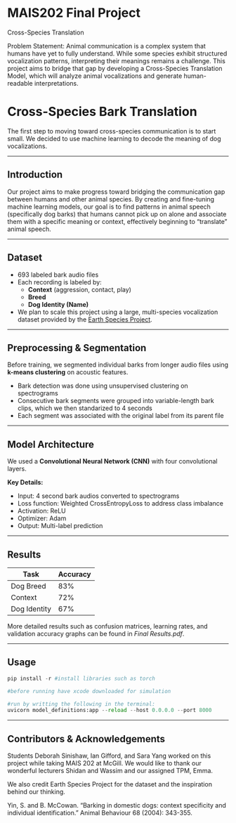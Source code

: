 # MAIS202 Final Project
Cross-Species Translation

Problem Statement: 
Animal communication is a complex system that humans have yet to fully understand. While some species exhibit structured vocalization patterns, interpreting their meanings remains a challenge. This project aims to bridge that gap by developing a Cross-Species Translation Model, which will analyze animal vocalizations and generate human-readable interpretations.

# Cross-Species Bark Translation

The first step to moving toward cross-species communication is to start small.
We decided to use machine learning to decode the meaning of dog vocalizations.

---

## Introduction

Our project aims to make progress toward bridging the communication gap between humans and other animal species. By creating and fine-tuning machine learning models, our goal is to find patterns in animal speech (specifically dog barks) that humans cannot pick up on alone and associate them with a specific meaning or context, effectively beginning to “translate” animal speech.

---

## Dataset

- 693 labeled bark audio files
- Each recording is labeled by:
  - **Context** (aggression, contact, play)
  - **Breed**
  - **Dog Identity (Name)**
- We plan to scale this project using a large, multi-species vocalization dataset provided by the [Earth Species Project]([https://www.earthspecies.org/](https://github.com/earthspecies/library/tree/main)).

---

## Preprocessing & Segmentation

Before training, we segmented individual barks from longer audio files using **k-means clustering** on acoustic features.

- Bark detection was done using unsupervised clustering on spectrograms
- Consecutive bark segments were grouped into variable-length bark clips, which we then standarized to 4 seconds
- Each segment was associated with the original label from its parent file

---

## Model Architecture

We used a **Convolutional Neural Network (CNN)** with four convolutional layers.  

**Key Details:**
- Input: 4 second bark audios converted to spectrograms
- Loss function: Weighted CrossEntropyLoss to address class imbalance
- Activation: ReLU
- Optimizer: Adam
- Output: Multi-label prediction

---

## Results

| Task         | Accuracy |
|--------------|----------|
| Dog Breed    | 83%      |
| Context      | 72%      |
| Dog Identity | 67%      |

More detailed results such as confusion matrices, learning rates, and validation accuracy graphs can be found in *Final Results.pdf*.

---

## Usage

```python
pip install -r #install libraries such as torch

#before running have xcode downloaded for simulation

#run by writting the following in the terminal:
uvicorn model_definitions:app --reload --host 0.0.0.0 --port 8000 
```

---

## Contributors & Acknowledgements

Students Deborah Sinishaw, Ian Gifford, and Sara Yang worked on this project while taking MAIS 202 at McGill.
We would like to thank our wonderful lecturers Shidan and Wassim and our assigned TPM, Emma.

We also credit Earth Species Project for the dataset and the inspiration behind our thinking.

Yin, S. and B. McCowan. “Barking in domestic dogs: context specificity and individual identification.” Animal Behaviour 68 (2004): 343-355.
